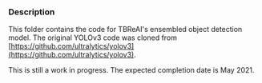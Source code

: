 
### Description

This folder contains the code for TBReAI's ensembled object detection model. The original YOLOv3 code was cloned from [https://github.com/ultralytics/yolov3](https://github.com/ultralytics/yolov3).

This is still a work in progress. The expected completion date is May 2021. 
